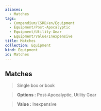 ```yaml
---
aliases:
  - Matches
tags:
  - Compendium/CSRD/en/Equipment
  - Equipment/Post-Apocalyptic
  - Equipment/Utility-Gear
  - Equipment/Value/Inexpensive
title: Matches
collection: Equipment
kind: Equipment
id: Matches
---
```

## Matches    
    
>Single box or book    
> **Options :** Post-Apocalyptic, Utility Gear    
> **Value :** Inexpensive
